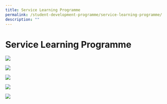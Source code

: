 ```yaml
---
title: Service Learning Programme
permalink: /student-development-programme/service-learning-programme/
description: ""
---
```


# Service Learning Programme

![](/images/Student%20Development%20Programme/Service%20Learning%20Programme/Slide1.jpg)

![](/images/Student%20Development%20Programme/Service%20Learning%20Programme/Slide2.jpg)

![](/images/Student%20Development%20Programme/Service%20Learning%20Programme/Slide3.jpg)

![](/images/Student%20Development%20Programme/Service%20Learning%20Programme/Slide4.jpg)

![](/images/Student%20Development%20Programme/Service%20Learning%20Programme/Slide5.jpg)